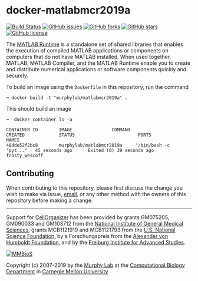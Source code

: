 # docker-matlabmcr2019a

[![Build Status](https://travis-ci.org/murphygroup/docker-matlabmcr2019a.svg?branch=master)](https://travis-ci.org/murphygroup/docker-matlabmcr2019a)
[![GitHub issues](https://img.shields.io/github/issues/murphygroup/docker-matlabmcr2019a.svg)](https://github.com/murphygroup/docker-matlabmcr2019a/issues)
[![GitHub forks](https://img.shields.io/github/forks/murphygroup/docker-matlabmcr2019a.svg)](https://github.com/murphygroup/docker-matlabmcr2019a/network)
[![GitHub stars](https://img.shields.io/github/stars/murphygroup/docker-matlabmcr2019a.svg)](https://github.com/murphygroup/docker-matlabmcr2019a/stargazers)
[![GitHub license](https://img.shields.io/badge/license-GPLv3-blue.svg)](https://raw.githubusercontent.com/murphygroup/docker-matlabmcr2019a/master/LICENSE)

The [MATLAB Runtime](https://www.mathworks.com/products/compiler/matlab-runtime.html) is a standalone set of shared libraries that enables the execution of compiled MATLAB applications or components on computers that do not have MATLAB installed. When used together, MATLAB, MATLAB Compiler, and the MATLAB Runtime enable you to create and distribute numerical applications or software components quickly and securely.

To build an image using the `Dockerfile` in this repository, run the command

```
➜ docker build -t "murphylab/matlabmcr2019a" .
```

This should build an image

```
➜  docker container ls -a

CONTAINER ID        IMAGE               COMMAND                  CREATED             STATUS                        PORTS               NAMES
48dde52f2bc8        murphylab/matlabmcr2019a     "/bin/bash -c 'pyt..."   45 seconds ago      Exited (0) 39 seconds ago                         frosty_wescoff
```

## Contributing

When contributing to this repository, please first discuss the change you wish to make via issue, [email](mailto:cellorganizer-dev@compbio.cmu.edu), or any other method with the owners of this repository before making a change.

---

Support for [CellOrganizer](http://cellorganizer.org/) has been provided by grants GM075205, GM090033 and GM103712 from the [National Institute of General Medical Sciences](http://www.nigms.nih.gov/), grants MCB1121919 and MCB1121793 from the [U.S. National Science Foundation](http://nsf.gov/), by a Forschungspreis from the [Alexander von Humboldt Foundation](http://www.humboldt-foundation.de/), and by the [Freiburg Institute for Advanced Studies](http://www.frias.uni-freiburg.de/lifenet?set_language=en).

[![MMBioS](https://i1.wp.com/www.cellorganizer.org/wp-content/uploads/2017/08/MMBioSlogo-e1503517857313.gif?h=60)](http://www.mmbios.org)

Copyright (c) 2007-2019 by the [Murphy Lab](http://murphylab.web.cmu.edu) at the [Computational Biology Department](http://www.cbd.cmu.edu) in [Carnegie Mellon University](http://www.cmu.edu)
